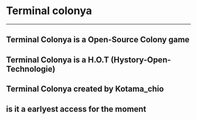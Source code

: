 # Terminal colonya
-------------------------------------------------------
Terminal Colonya is a Open-Source Colony game 
-------------------------------------------------------
Terminal Colonya is a H.O.T (Hystory-Open-Technologie)
-------------------------------------------------------
Terminal Colonya created by Kotama_chio 
-------------------------------------------------------
is it a earlyest access for the moment 
-------------------------------------------------------
